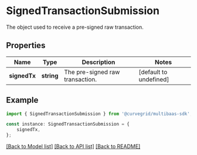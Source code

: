 # SignedTransactionSubmission

The object used to receive a pre-signed raw transaction.

## Properties

Name | Type | Description | Notes
------------ | ------------- | ------------- | -------------
**signedTx** | **string** | The pre-signed raw transaction. | [default to undefined]

## Example

```typescript
import { SignedTransactionSubmission } from '@curvegrid/multibaas-sdk';

const instance: SignedTransactionSubmission = {
    signedTx,
};
```

[[Back to Model list]](../README.md#documentation-for-models) [[Back to API list]](../README.md#documentation-for-api-endpoints) [[Back to README]](../README.md)
